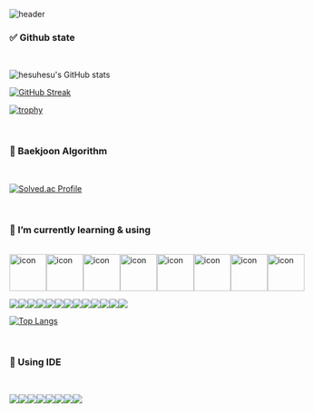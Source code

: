 <!-- 간판 -->
![header](https://capsule-render.vercel.app/api?type=waving&color=gradient&height=250&section=header&text=hesuhesu&fontSize=90)

### ✅ Github state

<br>

<!-- 기본 stats -->
![hesuhesu's GitHub stats](https://github-readme-stats.vercel.app/api?username=hesuhesu&title_color=transparent&icon_color=339900&text_color=000000&show_icons=true&theme=transparent&hide=stars&rank_icon=github)
<!-- total contribute / streak contribute / longest streak contribute -->
[![GitHub Streak](https://streak-stats.demolab.com?user=hesuhesu&card_width=468)](https://git.io/streak-stats)
<!-- 한국어 버전 :
[![GitHub Streak](https://streak-stats.demolab.com?user=hesuhesu&locale=ko&card_width=468)](https://git.io/streak-stats)
-->
<!-- 트로피 컬렉션 -->
[![trophy](https://github-profile-trophy.vercel.app/?username=hesuhesu&theme=flat&column=4)](https://github.com/ryo-ma/github-profile-trophy)

<br>

### 🚩 Baekjoon Algorithm

<br>
 
[![Solved.ac Profile](http://mazassumnida.wtf/api/v2/generate_badge?boj=hesuhesu)](https://solved.ac/hesuhesu)

<br>

### 🌱 I’m currently learning & using

<br>
<!-- 동적 뱃지 -->
<div style="display: flex; align-items: flex-start;">
<img src="https://techstack-generator.vercel.app/python-icon.svg" alt="icon" width="65" height="65" />
<img src="https://techstack-generator.vercel.app/java-icon.svg" alt="icon" width="65" height="65" />
<img src="https://techstack-generator.vercel.app/js-icon.svg" alt="icon" width="65" height="65" />
<img src="https://techstack-generator.vercel.app/cpp-icon.svg" alt="icon" width="65" height="65" />
<img src="https://techstack-generator.vercel.app/raspberrypi-icon.svg" alt="icon" width="65" height="65" />
<img src="https://techstack-generator.vercel.app/mysql-icon.svg" alt="icon" width="65" height="65" />
<img src="https://techstack-generator.vercel.app/restapi-icon.svg" alt="icon" width="65" height="65" />
<img src="https://techstack-generator.vercel.app/github-icon.svg" alt="icon" width="65" height="65" /></div>

<!-- 정적 뱃지 -->
<img src="https://img.shields.io/badge/Git-F05032.svg?&style=for-the-badge&logo=Git&logoColor=white"><img src="https://img.shields.io/badge/Svelte-FF3E00.svg?&style=for-the-badge&logo=Svelte&logoColor=white"><img src="https://img.shields.io/badge/Html5-E34F26?style=for-the-badge&logo=Html5&logoColor=white"><img src="https://img.shields.io/badge/Jupyter-F37626?style=for-the-badge&logo=Jupyter&logoColor=white"><img src="https://img.shields.io/badge/linux-FCC624?style=for-the-badge&logo=linux&logoColor=black"><img src="https://img.shields.io/badge/SpringBoot-6DB33F?style=for-the-badge&logo=SpringBoot&logoColor=white"><img src="https://img.shields.io/badge/Android-34A853?style=for-the-badge&logo=Android&logoColor=white"><img src="https://img.shields.io/badge/FastAPI-009688?style=for-the-badge&logo=FastAPI&logoColor=white"><img src="https://img.shields.io/badge/Arduino-00878F?style=for-the-badge&logo=Arduino&logoColor=white"><img src="https://img.shields.io/badge/Css3-1572B6?style=for-the-badge&logo=Css3&logoColor=white"><img src="https://img.shields.io/badge/Bootstrap-7952B3?style=for-the-badge&logo=Bootstrap&logoColor=white"><img src="https://img.shields.io/badge/Kotlin-7F00FF?style=for-the-badge&logo=Kotlin&logoColor=white"><img src="https://img.shields.io/badge/C-A8B9CC?style=for-the-badge&logo=C&logoColor=black">

<!-- top language stats -->
[![Top Langs](https://github-readme-stats.vercel.app/api/top-langs/?username=hesuhesu&layout=compact&langs_count=10&theme=white)](https://github.com/hesuhesu?tab=repositories&q=&type=&language=java&sort=)

<br>

### 🐬 Using IDE

<br>

<img src="https://img.shields.io/badge/Android%20Studio-3DDC84.svg?&style=for-the-badge&logo=Android%20Studio&logoColor=white"><img src="https://img.shields.io/badge/Code::Blocks-41AD48.svg?&style=for-the-badge&logo=Code::Blocks&logoColor=white"><img src="https://img.shields.io/badge/Anaconda-44A833?style=for-the-badge&logo=Anaconda&logoColor=white"><img src="https://img.shields.io/badge/Visual%20Studio%20Code-007ACC.svg?&style=for-the-badge&logo=Visual%20Studio%20Code&logoColor=white"><img src="https://img.shields.io/badge/Visual%20Studio-5C2D91.svg?&style=for-the-badge&logo=Visual%20Studio&logoColor=white"><img src="https://img.shields.io/badge/Eclipse%20IDE-2C2255.svg?&style=for-the-badge&logo=Eclipse%20IDE&logoColor=white"><img src="https://img.shields.io/badge/Intellij%20IDEA-000000.svg?&style=for-the-badge&logo=IntelliJ%20IDEA&logoColor=white"><img src="https://img.shields.io/badge/PyCharm-000000.svg?&style=for-the-badge&logo=PyCharm&logoColor=white">

<!-- https://simpleicons.org/ 에서 링크 가져오기 -->

<!-- https://getemoji.com/ -->
